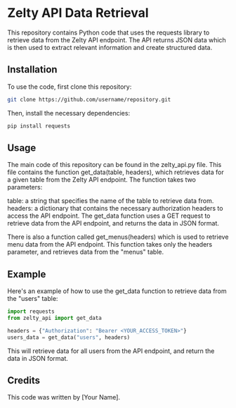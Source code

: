 # Zelty API Data Retrieval
This repository contains Python code that uses the requests library to retrieve data from the Zelty API endpoint. The API returns JSON data which is then used to extract relevant information and create structured data.

## Installation
To use the code, first clone this repository:

```bash
git clone https://github.com/username/repository.git
```

Then, install the necessary dependencies:

```bash
pip install requests
```
## Usage
The main code of this repository can be found in the zelty_api.py file. This file contains the function get_data(table, headers), which retrieves data for a given table from the Zelty API endpoint. The function takes two parameters:

table: a string that specifies the name of the table to retrieve data from.
headers: a dictionary that contains the necessary authorization headers to access the API endpoint.
The get_data function uses a GET request to retrieve data from the API endpoint, and returns the data in JSON format.

There is also a function called get_menus(headers) which is used to retrieve menu data from the API endpoint. This function takes only the headers parameter, and retrieves data from the "menus" table.

## Example
Here's an example of how to use the get_data function to retrieve data from the "users" table:

```python
import requests
from zelty_api import get_data

headers = {"Authorization": "Bearer <YOUR_ACCESS_TOKEN>"}
users_data = get_data("users", headers)
``` 

This will retrieve data for all users from the API endpoint, and return the data in JSON format.

## Credits
This code was written by [Your Name].
